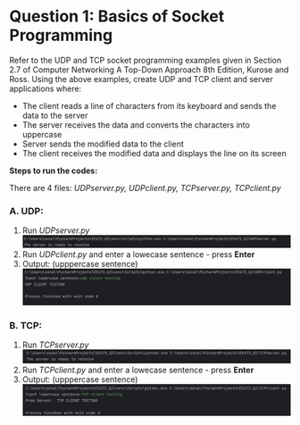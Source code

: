 # Question 1: Basics of Socket Programming

Refer to the UDP and TCP socket programming examples given in Section
2.7 of Computer Networking A Top-Down Approach 8th Edition, Kurose
and Ross. Using the above examples, create UDP and TCP client and server
applications where:
 - The client reads a line of characters from its keyboard and sends the
data to the server
 - The server receives the data and converts the characters into uppercase
- Server sends the modified data to the client
- The client receives the modified data and displays the line on its screen

**Steps to run the codes:** 

There are 4 files: _UDPserver.py, UDPclient.py, TCPserver.py, TCPclient.py_

### A. UDP: 
1. Run _UDPserver.py_
    ![img_2.png](img_2.png)
1. Run _UDPclient.py_ and enter a lowecase sentence - press **Enter**
3. Output: (upppercase sentence)
![img.png](UDPoutput.png)

### B. TCP: 
1. Run _TCPserver.py_
    ![img_3.png](img_3.png)
1. Run _TCPclient.py_ and enter a lowecase sentence - press **Enter**
3. Output: (upppercase sentence)
![img_4.png](TCPoutput.png)